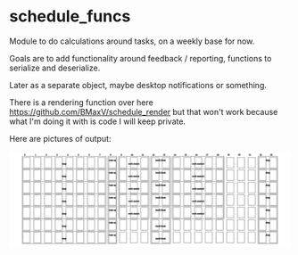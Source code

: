 # schedule_funcs

Module to do calculations around tasks, on a weekly base for now.

Goals are to add functionality around feedback / reporting, functions to serialize and deserialize.

Later as a separate object, maybe desktop notifications or something.

There is a rendering function over here https://github.com/BMaxV/schedule_render but that won't work because what I'm doing it with is code I will keep private.

Here are pictures of output:

![hello there](regular.svg)
